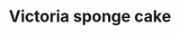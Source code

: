 ---
title: Victoria sponge cake
stack: VIEW RECIPE >
slug: victoria-sponge-cake
Difficulty: Easy
thumb: ../images/thumbs/victoria.png
featuredImg: ../images/featured/victoria.png
---